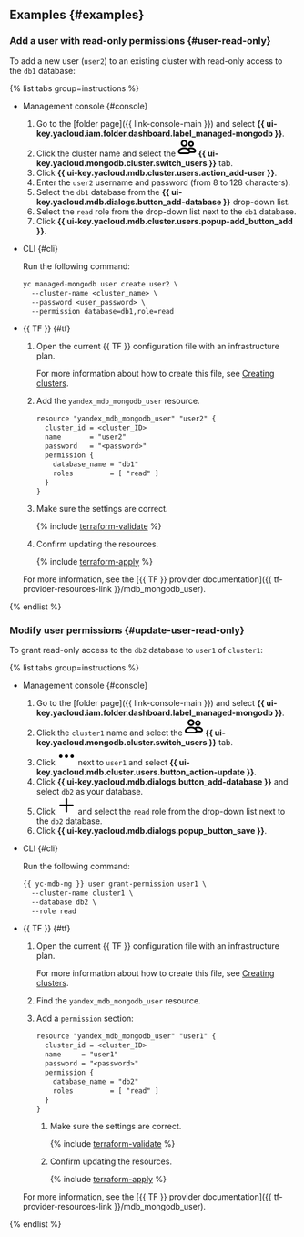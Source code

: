 ## Examples {#examples}

### Add a user with read-only permissions {#user-read-only}

To add a new user (`user2`) to an existing cluster with read-only access to the `db1` database:

{% list tabs group=instructions %}

- Management console {#console}

   1. Go to the [folder page]({{ link-console-main }}) and select **{{ ui-key.yacloud.iam.folder.dashboard.label_managed-mongodb }}**.
   1. Click the cluster name and select the ![image](../../_assets/console-icons/persons.svg) **{{ ui-key.yacloud.mongodb.cluster.switch_users }}** tab.
   1. Click **{{ ui-key.yacloud.mdb.cluster.users.action_add-user }}**.
   1. Enter the `user2` username and password (from 8 to 128 characters).
   1. Select the `db1` database from the **{{ ui-key.yacloud.mdb.dialogs.button_add-database }}** drop-down list.
   1. Select the `read` role from the drop-down list next to the `db1` database.
   1. Click **{{ ui-key.yacloud.mdb.cluster.users.popup-add_button_add }}**.

- CLI {#cli}

   Run the following command:

   ```
   yc managed-mongodb user create user2 \
     --cluster-name <cluster_name> \
     --password <user_password> \
     --permission database=db1,role=read
   ```

- {{ TF }} {#tf}

   1. Open the current {{ TF }} configuration file with an infrastructure plan.

      For more information about how to create this file, see [Creating clusters](../../managed-mongodb/operations/cluster-create.md).

   1. Add the `yandex_mdb_mongodb_user` resource.

      ```hcl
      resource "yandex_mdb_mongodb_user" "user2" {
        cluster_id = <cluster_ID>
        name       = "user2"
        password   = "<password>"
        permission {
          database_name = "db1"
          roles         = [ "read" ]
        }
      }
      ```

   1. Make sure the settings are correct.

      {% include [terraform-validate](../../_includes/mdb/terraform/validate.md) %}

   1. Confirm updating the resources.

      {% include [terraform-apply](../../_includes/mdb/terraform/apply.md) %}

   For more information, see the [{{ TF }} provider documentation]({{ tf-provider-resources-link }}/mdb_mongodb_user).

{% endlist %}

### Modify user permissions {#update-user-read-only}

To grant read-only access to the `db2` database to `user1` of `cluster1`:

{% list tabs group=instructions %}

- Management console {#console}

   1. Go to the [folder page]({{ link-console-main }}) and select **{{ ui-key.yacloud.iam.folder.dashboard.label_managed-mongodb }}**.
   1. Click the `cluster1` name and select the ![image](../../_assets/console-icons/persons.svg) **{{ ui-key.yacloud.mongodb.cluster.switch_users }}** tab.
   1. Click ![image](../../_assets/console-icons/ellipsis.svg) next to `user1` and select **{{ ui-key.yacloud.mdb.cluster.users.button_action-update }}**.
   1. Click **{{ ui-key.yacloud.mdb.dialogs.button_add-database }}** and select `db2` as your database.
   1. Click ![image](../../_assets/console-icons/plus.svg) and select the `read` role from the drop-down list next to the `db2` database.
   1. Click **{{ ui-key.yacloud.mdb.dialogs.popup_button_save }}**.

- CLI {#cli}

   Run the following command:

   ```
   {{ yc-mdb-mg }} user grant-permission user1 \
     --cluster-name cluster1 \
     --database db2 \
     --role read
   ```

- {{ TF }} {#tf}

   1. Open the current {{ TF }} configuration file with an infrastructure plan.

      For more information about how to create this file, see [Creating clusters](../../managed-mongodb/operations/cluster-create.md).

   1. Find the `yandex_mdb_mongodb_user` resource.
   1. Add a `permission` section:

      ```hcl
      resource "yandex_mdb_mongodb_user" "user1" {
        cluster_id = <cluster_ID>
        name     = "user1"
        password = "<password>"
        permission {
          database_name = "db2"
          roles         = [ "read" ]
        }
      }
      ```

      1. Make sure the settings are correct.

         {% include [terraform-validate](../../_includes/mdb/terraform/validate.md) %}

      1. Confirm updating the resources.

         {% include [terraform-apply](../../_includes/mdb/terraform/apply.md) %}

   For more information, see the [{{ TF }} provider documentation]({{ tf-provider-resources-link }}/mdb_mongodb_user).

{% endlist %}
